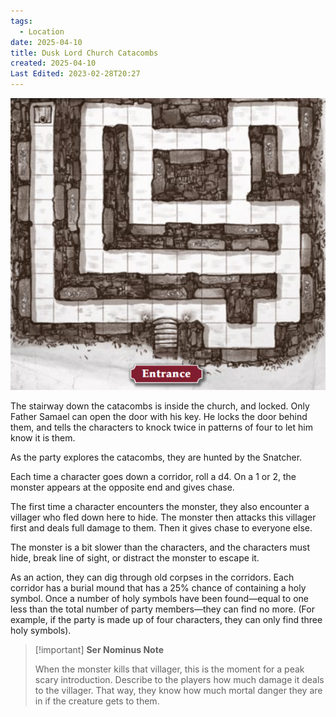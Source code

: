 ```yaml
---
tags:
  - Location
date: 2025-04-10
title: Dusk Lord Church Catacombs
created: 2025-04-10
Last Edited: 2023-02-28T20:27
---
```

![dusk-lord-church-catacombs.png](/images/dusk-lord-church-catacombs.png)

  

The stairway down the catacombs is inside the church, and locked. Only Father Samael can open the door with his key. He locks the door behind them, and tells the characters to knock twice in patterns of four to let him know it is them.

As the party explores the catacombs, they are hunted by the Snatcher.

Each time a character goes down a corridor, roll a d4. On a 1 or 2, the monster appears at the opposite end and gives chase.

The first time a character encounters the monster, they also encounter a villager who fled down here to hide. The monster then attacks this villager first and deals full damage to them. Then it gives chase to everyone else.

The monster is a bit slower than the characters, and the characters must hide, break line of sight, or distract the monster to escape it.

As an action, they can dig through old corpses in the corridors. Each corridor has a burial mound that has a 25% chance of containing a holy symbol. Once a number of holy symbols have been found—equal to one less than the total number of party members—they can find no more. (For example, if the party is made up of four characters, they can only find three holy symbols).

> [!important] **Ser Nominus Note**
> 
>   
> When the monster kills that villager, this is the moment for a peak scary introduction. Describe to the players how much damage it deals to the villager. That way, they know how much mortal danger they are in if the creature gets to them.